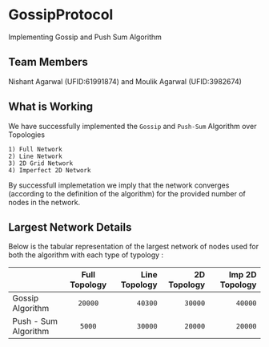 # GossipProtocol
Implementing Gossip and Push Sum Algorithm

## Team Members
Nishant Agarwal (UFID:61991874) and Moulik Agarwal (UFID:3982674)

## What is Working
We have successfully implemented the `Gossip` and `Push-Sum` Algorithm over Topologies
```
1) Full Network
2) Line Network
3) 2D Grid Network
4) Imperfect 2D Network
```

By successfull implemetation we imply that the network converges (according to the definition of the algorithm) for the provided number of nodes in the network.

## Largest Network Details
Below is the tabular representation of the largest network of nodes used for both the algorithm with each type of typology :

|                       | Full Topology | Line Topology | 2D Topology  | Imp 2D Topology |
| ------------------    |:-------------:| -------------:| ------------:|----------------:|
| Gossip Algorithm      | `20000`       |   `40300`     |  `30000`     |    `40000`      |   
| Push - Sum Algorithm  |  `5000`       |   `30000`     |   `20000`    |    `20000`      |
